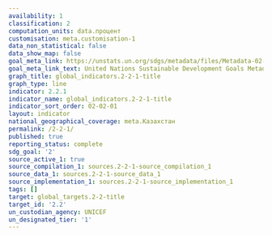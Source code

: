 ```yaml
---
availability: 1
classification: 2
computation_units: data.процент
customisation: meta.customisation-1
data_non_statistical: false
data_show_map: false
goal_meta_link: https://unstats.un.org/sdgs/metadata/files/Metadata-02-02-01.pdf
goal_meta_link_text: United Nations Sustainable Development Goals Metadata (pdf 232kB)
graph_title: global_indicators.2-2-1-title
graph_type: line
indicator: 2.2.1
indicator_name: global_indicators.2-2-1-title
indicator_sort_order: 02-02-01
layout: indicator
national_geographical_coverage: meta.Казахстан
permalink: /2-2-1/
published: true
reporting_status: complete
sdg_goal: '2'
source_active_1: true
source_compilation_1: sources.2-2-1-source_compilation_1
source_data_1: sources.2-2-1-source_data_1
source_implementation_1: sources.2-2-1-source_implementation_1
tags: []
target: global_targets.2-2-title
target_id: '2.2'
un_custodian_agency: UNICEF
un_designated_tier: '1'
---
```

